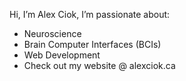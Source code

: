 Hi, I’m Alex Ciok,
I’m passionate about:
-  Neuroscience
-  Brain Computer Interfaces (BCIs)
-  Web Development
- Check out my website @ alexciok.ca
<!---
alexCiok/alexCiok is a ✨ special ✨ repository because its `README.md` (this file) appears on your GitHub profile.
You can click the Preview link to take a look at your changes.
--->

